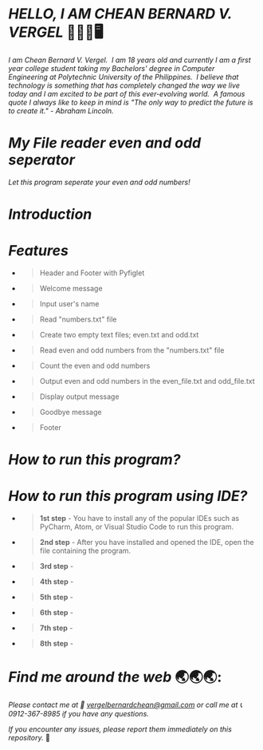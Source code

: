 # _**HELLO, I AM CHEAN BERNARD V. VERGEL**_   :wave::technologist::desktop_computer: 

_I am Chean Bernard V. Vergel.  I am 18 years old and currently I am a first year college student taking my Bachelors' degree in Computer Engineering at Polytechnic University of the Philippines.  I believe that technology is something that has completely changed the way we live today and I am excited to be part of this ever-evolving world.  A famous quote I always like to keep in mind is "The only way to predict the future is to create it." - Abraham Lincoln._

# _**My File reader even and odd seperator**_

_Let this program seperate your even and odd numbers!_

# _**Introduction**_


# _**Features**_
- > Header and Footer with Pyfiglet
- > Welcome message
- > Input user's name
- > Read "numbers.txt" file
- > Create two empty text files; even.txt and odd.txt
- > Read even and odd numbers from the "numbers.txt" file
- > Count the even and odd numbers
- > Output even and odd numbers in the even_file.txt and odd_file.txt
- > Display output message
- > Goodbye message
- > Footer

# _**How to run this program?**_

# _**How to run this program using IDE?**_
- > **1st step** - You have to install any of the popular IDEs such as PyCharm, Atom, or Visual Studio Code to run this program.
- > **2nd step** - After you have installed and opened the IDE, open the file containing the program.
- > **3rd step** - 
- > **4th step** - 
- > **5th step** - 
- > **6th step** - 
- > **7th step** - 
- > **8th step** - 

# _**Find me around the web**_ :earth_asia::earth_asia::earth_asia::
_Please contact me at :envelope_with_arrow: vergelbernardchean@gmail.com or call me at :telephone_receiver: 0912-367-8985 if you have any questions._

_If you encounter any issues, please report them immediately on this repository._ :beginner:
